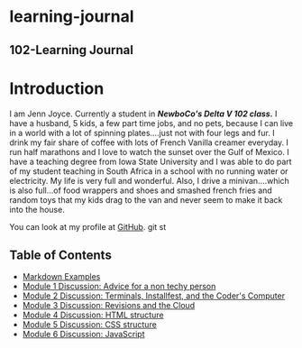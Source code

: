 # learning-journal
## 102-Learning Journal


# Introduction
I am Jenn Joyce. Currently a student in **_NewboCo's Delta V 102 class._** I have a husband, 5 kids, a few part time jobs, and no pets, because I can live in a world with a lot of spinning plates....just not with four legs and fur. I drink my fair share of coffee with lots of French Vanilla creamer everyday.  I run half marathons and I love to watch the sunset over the Gulf of Mexico. I have a teaching degree from Iowa State University and I was able to do part of my student teaching in South Africa in a school with no running water or electricity. My life is very full and wonderful. Also, I drive a minivan....which is also full...of food wrappers and shoes and smashed french fries and random toys that my kids drag to the van and never seem to make it back into the house. 

You can look at my profile at [GitHub](https://github.com/jennjoyce).
git st
## Table of Contents

- [Markdown Examples](/MarkdownExample.md)
- [Module 1 Discussion: Advice for a non techy person](/Discussion.md)
- [Module 2 Discussion: Terminals, Installfest, and the Coder's Computer](/DISCUSSION_02.md)
- [Module 3 Discussion: Revisions and the Cloud](/Discussion03.md)
- [Module 4 Discussion: HTML structure](Discussion04.md)
- [Module 5 Discussion: CSS structure](Discussion05.md)
- [Module 6 Discussion: JavaScript](Discussion06.md)
